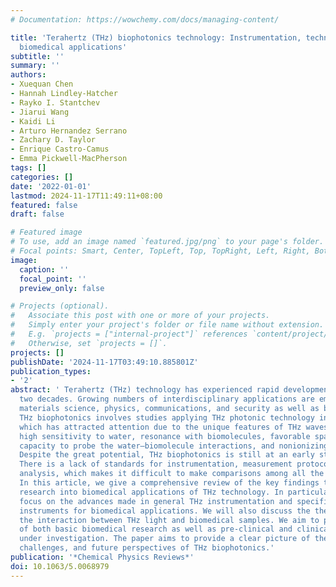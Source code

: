 ```yaml
---
# Documentation: https://wowchemy.com/docs/managing-content/

title: 'Terahertz (THz) biophotonics technology: Instrumentation, techniques, and
  biomedical applications'
subtitle: ''
summary: ''
authors:
- Xuequan Chen
- Hannah Lindley-Hatcher
- Rayko I. Stantchev
- Jiarui Wang
- Kaidi Li
- Arturo Hernandez Serrano
- Zachary D. Taylor
- Enrique Castro-Camus
- Emma Pickwell-MacPherson
tags: []
categories: []
date: '2022-01-01'
lastmod: 2024-11-17T11:49:11+08:00
featured: false
draft: false

# Featured image
# To use, add an image named `featured.jpg/png` to your page's folder.
# Focal points: Smart, Center, TopLeft, Top, TopRight, Left, Right, BottomLeft, Bottom, BottomRight.
image:
  caption: ''
  focal_point: ''
  preview_only: false

# Projects (optional).
#   Associate this post with one or more of your projects.
#   Simply enter your project's folder or file name without extension.
#   E.g. `projects = ["internal-project"]` references `content/project/deep-learning/index.md`.
#   Otherwise, set `projects = []`.
projects: []
publishDate: '2024-11-17T03:49:10.885801Z'
publication_types:
- '2'
abstract: ' Terahertz (THz) technology has experienced rapid development in the past
  two decades. Growing numbers of interdisciplinary applications are emerging, including
  materials science, physics, communications, and security as well as biomedicine.
  THz biophotonics involves studies applying THz photonic technology in biomedicine,
  which has attracted attention due to the unique features of THz waves, such as the
  high sensitivity to water, resonance with biomolecules, favorable spatial resolution,
  capacity to probe the water–biomolecule interactions, and nonionizing photon energy.
  Despite the great potential, THz biophotonics is still at an early stage of development.
  There is a lack of standards for instrumentation, measurement protocols, and data
  analysis, which makes it difficult to make comparisons among all the work published.
  In this article, we give a comprehensive review of the key findings that have underpinned
  research into biomedical applications of THz technology. In particular, we will
  focus on the advances made in general THz instrumentation and specific THz-based
  instruments for biomedical applications. We will also discuss the theories describing
  the interaction between THz light and biomedical samples. We aim to provide an overview
  of both basic biomedical research as well as pre-clinical and clinical applications
  under investigation. The paper aims to provide a clear picture of the achievements,
  challenges, and future perspectives of THz biophotonics.'
publication: '*Chemical Physics Reviews*'
doi: 10.1063/5.0068979
---
```

